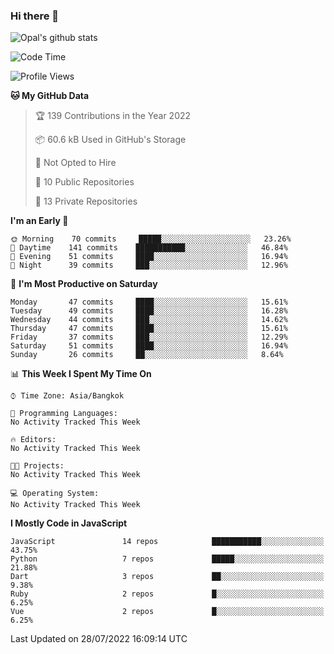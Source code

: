 ### Hi there 👋

![Opal's github stats](https://github-readme-stats.vercel.app/api?username=coolkidneversleep&count_private=true&show_icons=true&theme=radical)


<!--START_SECTION:waka-->
![Code Time](http://img.shields.io/badge/Code%20Time-0%20secs-blue)

![Profile Views](http://img.shields.io/badge/Profile%20Views-0-blue)

**🐱 My GitHub Data** 

> 🏆 139 Contributions in the Year 2022
 > 
> 📦 60.6 kB Used in GitHub's Storage 
 > 
> 🚫 Not Opted to Hire
 > 
> 📜 10 Public Repositories 
 > 
> 🔑 13 Private Repositories  
 > 
**I'm an Early 🐤** 

```text
🌞 Morning    70 commits     █████░░░░░░░░░░░░░░░░░░░░   23.26% 
🌆 Daytime    141 commits    ███████████░░░░░░░░░░░░░░   46.84% 
🌃 Evening    51 commits     ████░░░░░░░░░░░░░░░░░░░░░   16.94% 
🌙 Night      39 commits     ███░░░░░░░░░░░░░░░░░░░░░░   12.96%

```
📅 **I'm Most Productive on Saturday** 

```text
Monday       47 commits     ████░░░░░░░░░░░░░░░░░░░░░   15.61% 
Tuesday      49 commits     ████░░░░░░░░░░░░░░░░░░░░░   16.28% 
Wednesday    44 commits     ███░░░░░░░░░░░░░░░░░░░░░░   14.62% 
Thursday     47 commits     ████░░░░░░░░░░░░░░░░░░░░░   15.61% 
Friday       37 commits     ███░░░░░░░░░░░░░░░░░░░░░░   12.29% 
Saturday     51 commits     ████░░░░░░░░░░░░░░░░░░░░░   16.94% 
Sunday       26 commits     ██░░░░░░░░░░░░░░░░░░░░░░░   8.64%

```


📊 **This Week I Spent My Time On** 

```text
⌚︎ Time Zone: Asia/Bangkok

💬 Programming Languages: 
No Activity Tracked This Week

🔥 Editors: 
No Activity Tracked This Week

🐱‍💻 Projects: 
No Activity Tracked This Week

💻 Operating System: 
No Activity Tracked This Week

```

**I Mostly Code in JavaScript** 

```text
JavaScript               14 repos            ███████████░░░░░░░░░░░░░░   43.75% 
Python                   7 repos             █████░░░░░░░░░░░░░░░░░░░░   21.88% 
Dart                     3 repos             ██░░░░░░░░░░░░░░░░░░░░░░░   9.38% 
Ruby                     2 repos             █░░░░░░░░░░░░░░░░░░░░░░░░   6.25% 
Vue                      2 repos             █░░░░░░░░░░░░░░░░░░░░░░░░   6.25%

```



 Last Updated on 28/07/2022 16:09:14 UTC
<!--END_SECTION:waka-->
